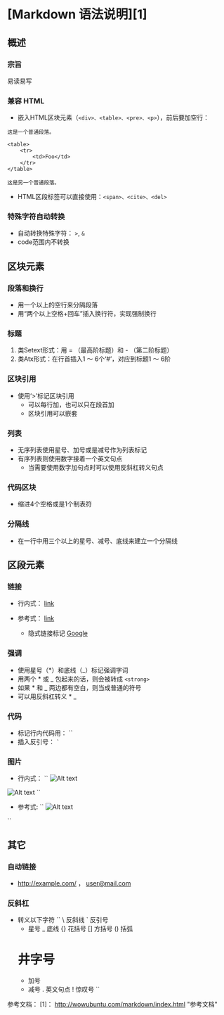# [Markdown 语法说明][1]


## 概述
### 宗旨
易读易写

### 兼容 HTML
* 嵌入HTML区块元素（`<div>、<table>、<pre>、<p>`），前后要加空行：

```
这是一个普通段落。

<table>
    <tr>
        <td>Foo</td>
    </tr>
</table>

这是另一个普通段落。
```

* HTML区段标签可以直接使用：`<span>、<cite>、<del>`

### 特殊字符自动转换

* 自动转换特殊字符： `>`, `&`
* code范围内不转换

## 区块元素
### 段落和换行
* 用一个以上的空行来分隔段落
* 用“两个以上空格+回车”插入换行符，实现强制换行

### 标题
1. 类Setext形式：用 = （最高阶标题）和 - （第二阶标题）
2. 类Atx形式：在行首插入1 ～ 6个‘#’，对应到标题1 ～ 6阶

### 区块引用
* 使用‘>’标记区块引用
   * 可以每行加，也可以只在段首加
   * 区块引用可以嵌套

### 列表
* 无序列表使用星号、加号或是减号作为列表标记
* 有序列表则使用数字接着一个英文句点
   * 当需要使用数字加句点时可以使用反斜杠转义句点

### 代码区块
* 缩进4个空格或是1个制表符

### 分隔线
* 在一行中用三个以上的星号、减号、底线来建立一个分隔线

## 区段元素
### 链接
* 行内式：
	[link](url "title")
* 参考式：
	[link][linkname]

	[linkname]:	link	"title"

   * 隐式链接标记
	[Google][]

	[Google]: http://google.com/

### 强调
* 使用星号（*）和底线（_）标记强调字词
* 用两个 * 或 _ 包起来的话，则会被转成 `<strong>`
* 如果 * 和 _ 两边都有空白，则当成普通的符号
* 可以用反斜杠转义 * _ 

### 代码
* 标记行内代码用： ``
* 插入反引号： `` ` ``

### 图片
* 行内式：
``
![Alt text](/path/to/img.jpg)

![Alt text](/path/to/img.jpg "Optional title")
``

* 参考式:
``
![Alt text][id]

[id]: url/to/image  "Optional title attribute"
``

## 其它
### 自动链接
* <http://example.com/> ， <user@mail.com>

### 反斜杠
* 转义以下字符
``
	\   反斜线
	`   反引号
	*   星号
	_   底线
	{}  花括号
	[]  方括号
	()  括弧
	#   井字号
	+   加号
	-   减号
	.   英文句点
	!   惊叹号
``

参考文档：
[1]：	http://wowubuntu.com/markdown/index.html	"参考文档"
